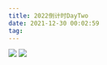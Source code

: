 ```yaml
---
title: 2022倒计时DayTwo
date: 2021-12-30 00:02:59
tag:
---
```

![](https://raw.githubusercontent.com/ruihuachen/imgbed/master/%E5%90%AF%E7%A4%BA%E5%BD%95-2.jpg)
![](https://raw.githubusercontent.com/ruihuachen/imgbed/master/181640793933_.pic.jpg)